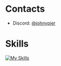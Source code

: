 # Contacts
- Discord: [@johnypier](https://discord.com/users/503505263119040522)

# Skills
[![My Skills](https://skillicons.dev/icons?i=java,python,idea,gradle,vscode,spring,docker,kubernetes,firebase,postman,discord,bots,bitbucket,github,linux,windows,raspberrypi)](https://skillicons.dev)
